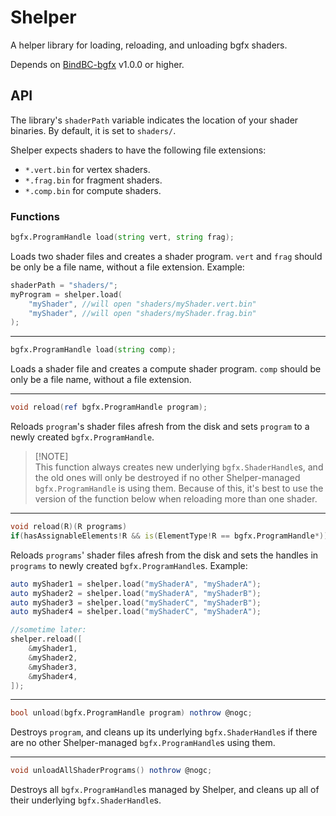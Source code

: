 # Shelper

A helper library for loading, reloading, and unloading bgfx shaders.

Depends on [BindBC-bgfx](https://github.com/BindBC/bindbc-bgfx) v1.0.0 or higher.

## API
The library's `shaderPath` variable indicates the location of your shader binaries. By default, it is set to `shaders/`.

Shelper expects shaders to have the following file extensions:
- `*.vert.bin` for vertex shaders.
- `*.frag.bin` for fragment shaders.
- `*.comp.bin` for compute shaders.

### Functions
```d
bgfx.ProgramHandle load(string vert, string frag);
```
Loads two shader files and creates a shader program. `vert` and `frag` should be only be a file name, without a file extension.
Example:
```d
shaderPath = "shaders/";
myProgram = shelper.load(
	"myShader", //will open "shaders/myShader.vert.bin"
	"myShader", //will open "shaders/myShader.frag.bin"
);
```

---

```d
bgfx.ProgramHandle load(string comp);
```
Loads a shader file and creates a compute shader program. `comp` should be only be a file name, without a file extension.

---

```d
void reload(ref bgfx.ProgramHandle program);
```
Reloads `program`'s shader files afresh from the disk and sets `program` to a newly created `bgfx.ProgramHandle`.
> [!NOTE]\
> This function always creates new underlying `bgfx.ShaderHandle`s, and the old ones will only be destroyed if no other Shelper-managed `bgfx.ProgramHandle` is using them. Because of this, it's best to use the version of the function below when reloading more than one shader.

---

```d
void reload(R)(R programs)
if(hasAssignableElements!R && is(ElementType!R == bgfx.ProgramHandle*));
```
Reloads `programs`' shader files afresh from the disk and sets the handles in `programs` to newly created `bgfx.ProgramHandle`s.
Example:
```d
auto myShader1 = shelper.load("myShaderA", "myShaderA");
auto myShader2 = shelper.load("myShaderA", "myShaderB");
auto myShader3 = shelper.load("myShaderC", "myShaderB");
auto myShader4 = shelper.load("myShaderC", "myShaderA");

//sometime later:
shelper.reload([
	&myShader1,
	&myShader2,
	&myShader3,
	&myShader4,
]);
```

---

```d
bool unload(bgfx.ProgramHandle program) nothrow @nogc;
```
Destroys `program`, and cleans up its underlying `bgfx.ShaderHandle`s if there are no other Shelper-managed `bgfx.ProgramHandle`s using them.

---

```d
void unloadAllShaderPrograms() nothrow @nogc;
```
Destroys all `bgfx.ProgramHandle`s managed by Shelper, and cleans up all of their underlying `bgfx.ShaderHandle`s.
